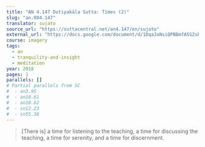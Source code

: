 ```yaml
---
title: "AN 4.147 Dutiyakāla Sutta: Times (2)"
slug: "an.004.147"
translator: sujato
source_url: "https://suttacentral.net/an4.147/en/sujato"
external_url: "https://docs.google.com/document/d/1DqaJaNsiQPBBmfA5S2sRAwwvBW2bADLFtUYG4DYm2aI/edit"
course: imagery
tags:
  - an
  - tranquility-and-insight
  - meditation
year: 2018
pages: 1
parallels: []
# Partial parallels from SC
#  - an3.95
#  - an10.61
#  - an10.62
#  - sn12.23
#  - sn55.38
---
```


> [There is] a time for listening to the teaching, a time for discussing the teaching, a time for serenity, and a time for discernment.

<!---->
